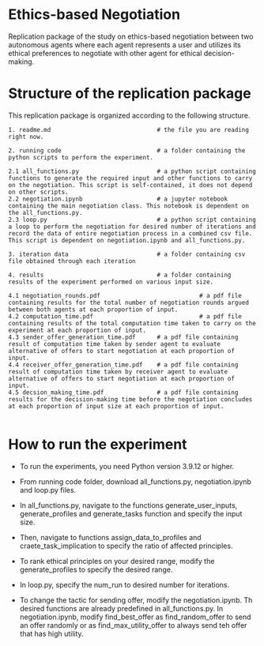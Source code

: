 # Ethics-based Negotiation
Replication package of the study on ethics-based negotiation between two autonomous agents where each agent represents a user and utilizes its ethical preferences to negotiate with other agent for ethical decision-making.

# Structure of the replication package
This replication package is organized according to the following structure.
```
1. readme.md                              # the file you are reading right now.

2. running code                           # a folder containing the python scripts to perform the experiment.

2.1 all_functions.py                      # a python script containing functions to generate the required input and other functions to carry on the negotiation. This script is self-contained, it does not depend on other scripts.
2.2 negotiation.ipynb                     # a jupyter notebook containing the main negotiation class. This notebook is dependent on the all_functions.py.
2.3 loop.py                               # a python script containing a loop to perform the negotiation for desired number of iterations and record the data of entire negotiation process in a combined csv file. This script is dependent on negotiation.ipynb and all_functions.py.

3. iteration data                         # a folder containing csv file obtained through each iteration

4. results                                # a folder containing results of the experiment performed on various input size.

4.1 negotiation_rounds.pdf                            # a pdf file containing results for the total number of negotiation rounds argued between both agents at each proportion of input.
4.2 computation_time.pdf                              # a pdf file containing results of the total computation time taken to carry on the experiment at each proportion of input.
4.3 sender_offer_generation_time.pdf      # a pdf file containing result of computation time taken by sender agent to evaluate alternative of offers to start negotiation at each proportion of input.
4.4 receiver_offer_generation_time.pdf    # a pdf file containing result of computation time taken by receiver agent to evaluate alternative of offers to start negotiation at each proportion of input.
4.5 decsion_making_time.pdf               # a pdf file containing results for the decision-making time before the negotiation concludes at each proportion of input size at each proportion of input.


```

# How to run the experiment
* To run the experiments, you need Python version 3.9.12 or higher. 
* From running code folder, download all_functions.py, negotiation.ipynb and loop.py files.
* In all_functions.py, navigate to the functions generate_user_inputs, generate_profiles and generate_tasks function and specify the input size.
* Then, navigate to functions assign_data_to_profiles and craete_task_implication to specify the ratio of affected principles.
* To rank ethical principles on your desired range, modify the generate_profiles to specify the desired range.
* In loop.py, specify the num_run to desired number for iterations.

* To change the tactic for sending offer, modify the negotiation.ipynb. Th desired functions are already predefined in all_functions.py. In negotiation.ipynb, modify find_best_offer as find_random_offer to send an offer randomly or as find_max_utility_offer to always send teh offer that has high utility.
